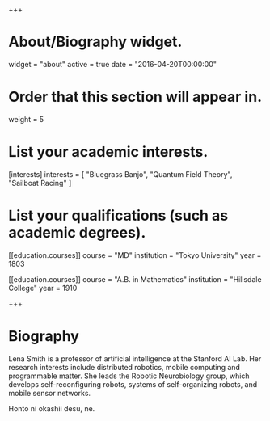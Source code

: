 +++
# About/Biography widget.
widget = "about"
active = true
date = "2016-04-20T00:00:00"

# Order that this section will appear in.
weight = 5

# List your academic interests.
[interests]
  interests = [
    "Bluegrass Banjo",
    "Quantum Field Theory",
    "Sailboat Racing"
  ]

# List your qualifications (such as academic degrees).
[[education.courses]]
  course = "MD"
  institution = "Tokyo University"
  year = 1803

[[education.courses]]
  course = "A.B. in Mathematics"
  institution = "Hillsdale College"
  year = 1910

 
+++

# Biography

Lena Smith is a professor of artificial intelligence at the Stanford AI Lab. Her research interests include distributed robotics, mobile computing and programmable matter. She leads the Robotic Neurobiology group, which develops self-reconfiguring robots, systems of self-organizing robots, and mobile sensor networks.

Honto ni okashii desu, ne.
